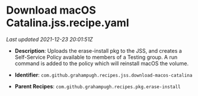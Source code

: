 # Download macOS Catalina.jss.recipe.yaml

_Last updated 2021-12-23 20:01:51Z_

- **Description**: Uploads the erase-install pkg to the JSS, and creates a Self-Service Policy available to members of a Testing group. A run command is added to the policy which will reinstall macOS the volume.

- **Identifier**: `com.github.grahampugh.recipes.jss.download-macos-catalina`

- **Parent Recipes**: `com.github.grahampugh.recipes.pkg.erase-install`
